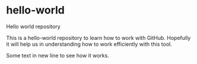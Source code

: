 # hello-world
Hello world repository

This is a hello-world repository to learn how to work with GitHub. Hopefully it will help us in understanding how to work efficiently with this tool.

Some text in new line to see how it works.
